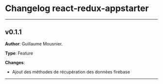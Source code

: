 # Changelog react-redux-appstarter

---

## v0.1.1

**Author**: Guillaume Mousnier.

**Type**: Feature

**Changes**:
- Ajout des méthodes de récupération des données firebase

---

